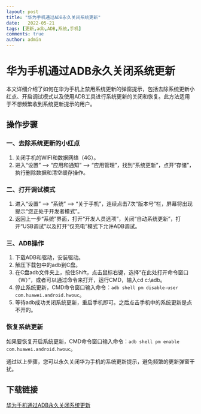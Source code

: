 ```yaml
---
layout: post
title: "华为手机通过ADB永久关闭系统更新"
date:   2022-05-21
tags: [更新,adb,ADB,系统,手机]
comments: true
author: admin
---
```

# 华为手机通过ADB永久关闭系统更新

本文详细介绍了如何在华为手机上禁用系统更新的弹窗提示，包括去除系统更新小红点、开启调试模式以及使用ADB工具进行系统更新的关闭和恢复。此方法适用于不想频繁收到系统更新提示的用户。

## 操作步骤

### 一、去除系统更新的小红点
1. 关闭手机的WIFI和数据网络（4G）。
2. 进入“设置” --> “应用和通知” --> “应用管理”，找到“系统更新”，点开“存储”，执行删除数据和清空缓存操作。

### 二、打开调试模式
1. 进入“设置” --> “系统” --> “关于手机”，连续点击7次“版本号”栏，屏幕将出现提示“您正处于开发者模式”。
2. 返回上一步“系统”界面，打开“开发人员选项”，关闭“自动系统更新”，打开“USB调试”以及打开“仅充电”模式下允许ADB调试。

### 三、ADB操作
1. 下载ADB和驱动，安装驱动。
2. 解压下载包中的adb到C盘。
3. 在C盘adb文件夹上，按住Shift，点击鼠标右键，选择“在此处打开命令窗口（W）”，或者可以通过命令来打开，运行CMD，输入cd c:\adb。
4. 停止系统更新，CMD命令窗口输入命令：`adb shell pm disable-user com.huawei.android.hwouc`。
5. 等待adb成功关闭系统更新，重启手机即可。之后点击手机中的系统更新是点不开的。

### 恢复系统更新
如果要恢复开启系统更新，CMD命令窗口输入命令：`adb shell pm enable com.huawei.android.hwouc`。

通过以上步骤，您可以永久关闭华为手机的系统更新提示，避免频繁的更新弹窗干扰。

## 下载链接

[华为手机通过ADB永久关闭系统更新](https://pan.quark.cn/s/7beee30ab6c7)